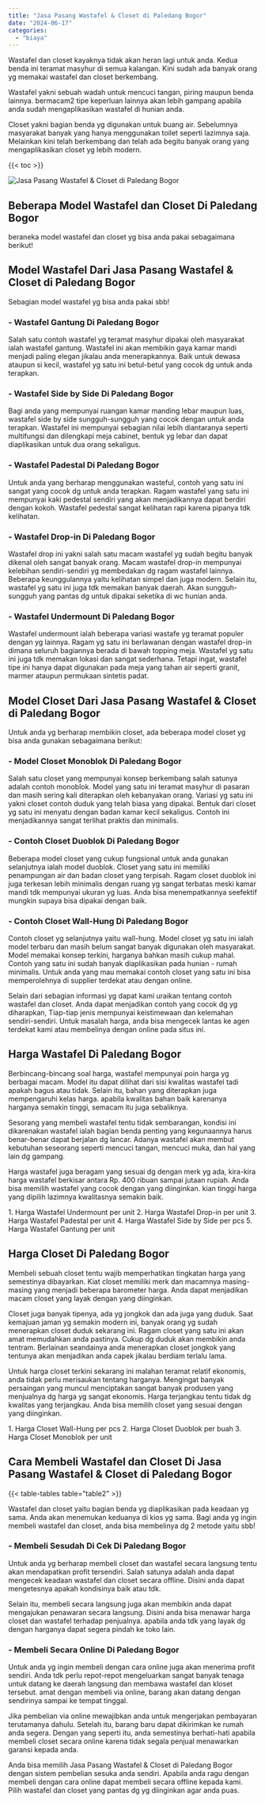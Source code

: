 ```yaml
---
title: "Jasa Pasang Wastafel & Closet di Paledang Bogor"
date: "2024-06-17"
categories: 
  - "biaya"
---
```


Wastafel dan closet kayaknya tidak akan heran lagi untuk anda. Kedua benda ini teramat masyhur di semua kalangan. Kini sudah ada banyak orang yg memakai wastafel dan closet berkembang.

Wastafel yakni sebuah wadah untuk mencuci tangan, piring maupun benda lainnya. bermacam2 tipe keperluan lainnya akan lebih gampang apabila anda sudah mengaplikasikan wastafel di hunian anda.

Closet yakni bagian benda yg digunakan untuk buang air. Sebelumnya masyarakat banyak yang hanya menggunakan toilet seperti lazimnya saja. Melainkan kini telah berkembang dan telah ada begitu banyak orang yang mengaplikasikan closet yg lebih modern.

{{< toc >}}

![Jasa Pasang Wastafel & Closet di Paledang Bogor](/images/wastafel-closet-murah27.png)

## Beberapa Model Wastafel dan Closet Di Paledang Bogor

beraneka model wastafel dan closet yg bisa anda pakai sebagaimana berikut!

## Model Wastafel Dari Jasa Pasang Wastafel & Closet di Paledang Bogor

Sebagian model wastafel yg bisa anda pakai sbb!

### \- Wastafel Gantung Di Paledang Bogor

Salah satu contoh wastafel yg teramat masyhur dipakai oleh masyarakat ialah wastafel gantung. Wastafel ini akan membikin gaya kamar mandi menjadi paling elegan jikalau anda menerapkannya. Baik untuk dewasa ataupun si kecil, wastafel yg satu ini betul-betul yang cocok dg untuk anda terapkan.

### \- Wastafel Side by Side Di Paledang Bogor

Bagi anda yang mempunyai ruangan kamar manding lebar maupun luas, wastafel side by side sungguh-sungguh yang cocok dengan untuk anda terapkan. Wastafel ini mempunyai sebagian nilai lebih diantaranya seperti multifungsi dan dilengkapi meja cabinet, bentuk yg lebar dan dapat diaplikasikan untuk dua orang sekaligus.

### \- Wastafel Padestal Di Paledang Bogor

Untuk anda yang berharap menggunakan wasteful, contoh yang satu ini sangat yang cocok dg untuk anda terapkan. Ragam wastafel yang satu ini mempunyai kaki pedestal sendiri yang akan menjadikannya dapat berdiri dengan kokoh. Wastafel pedestal sangat kelihatan rapi karena pipanya tdk kelihatan.

### \- Wastafel Drop-in Di Paledang Bogor

Wastafel drop ini yakni salah satu macam wastafel yg sudah begitu banyak dikenal oleh sangat banyak orang. Macam wastafel drop-in mempunyai kelebihan sendiri-sendiri yg membedakan dg ragam wastafel lainnya. Beberapa keunggulannya yaitu kelihatan simpel dan juga modern. Selain itu, wastafel yg satu ini juga tdk memakan banyak daerah. Akan sungguh-sungguh yang pantas dg untuk dipakai seketika di wc hunian anda.

### \- Wastafel Undermount Di Paledang Bogor

Wastafel undermount ialah beberapa variasi wastafe yg teramat populer dengan yg lainnya. Ragam yg satu ini berlawanan dengan wastafel drop-in dimana seluruh bagiannya berada di bawah topping meja. Wastafel yg satu ini juga tdk memakan lokasi dan sangat sederhana. Tetapi ingat, wastafel tipe ini hanya dapat digunakan pada meja yang tahan air seperti granit, marmer ataupun permukaan sintetis padat.

## Model Closet Dari Jasa Pasang Wastafel & Closet di Paledang Bogor

Untuk anda yg berharap membikin closet, ada beberapa model closet yg bisa anda gunakan sebagaimana berikut:

### \- Model Closet Monoblok Di Paledang Bogor

Salah satu closet yang mempunyai konsep berkembang salah satunya adalah contoh monoblok. Model yang satu ini teramat masyhur di pasaran dan masih sering kali diterapkan oleh kebanyakan orang. Variasi yg satu ini yakni closet contoh duduk yang telah biasa yang dipakai. Bentuk dari closet yg satu ini menyatu dengan badan kamar kecil sekaligus. Contoh ini menjadikannya sangat terlihat praktis dan minimalis.

### \- Contoh Closet Duoblok Di Paledang Bogor

Beberapa model closet yang cukup fungsional untuk anda gunakan selanjutnya ialah model duoblok. Closet yang satu ini memiliki penampungan air dan badan closet yang terpisah. Ragam closet duoblok ini juga terkesan lebih minimalis dengan ruang yg sangat terbatas meski kamar mandi tdk mempunyai ukuran yg luas. Anda bisa menempatkannya seefektif mungkin supaya bisa dipakai dengan baik.

### \- Contoh Closet Wall-Hung Di Paledang Bogor

Contoh closet yg selanjutnya yaitu wall-hung. Model closet yg satu ini ialah model terbaru dan masih belum sangat banyak digunakan oleh masyarakat. Model memakai konsep terkini, harganya bahkan masih cukup mahal. Contoh yang satu ini sudah banyak diaplikasikan pada hunian - rumah minimalis. Untuk anda yang mau memakai contoh closet yang satu ini bisa memperolehnya di supplier terdekat atau dengan online.

Selain dari sebagian informasi yg dapat kami uraikan tentang contoh wastafel dan closet. Anda dapat menjadikan contoh yang cocok dg yg diharapkan, Tiap-tiap jenis mempunyai keistimewaan dan kelemahan sendiri-sendiri. Untuk masalah harga, anda bisa mengecek lantas ke agen terdekat kami atau membelinya dengan online pada situs ini.

## Harga Wastafel Di Paledang Bogor

Berbincang-bincang soal harga, wastafel mempunyai poin harga yg berbagai macam. Model itu dapat dilihat dari sisi kwalitas wastafel tadi apakah bagus atau tidak. Selain itu, bahan yang diterapkan juga mempengaruhi kelas harga. apabila kwalitas bahan baik karenanya harganya semakin tinggi, semacam itu juga sebaliknya.

Sesorang yang membeli wastafel tentu tidak sembarangan, kondisi ini dikarenakan wastafel ialah bagian benda penting yang kegunaannya harus benar-benar dapat berjalan dg lancar. Adanya wastafel akan membut kebutuhan seseorang seperti mencuci tangan, mencuci muka, dan hal yang lain dg gampang.

Harga wastafel juga beragam yang sesuai dg dengan merk yg ada, kira-kira harga wastafel berkisar antara Rp. 400 ribuan sampai jutaan rupiah. Anda bisa memilih wastafel yang cocok dengan yang diinginkan. kian tinggi harga yang dipilih lazimnya kwalitasnya semakin baik.

1\. Harga Wastafel Undermount per unit 2. Harga Wastafel Drop-in per unit 3. Harga Wastafel Padestal per unit 4. Harga Wastafel Side by Side per pcs 5. Harga Wastafel Gantung per unit

## Harga Closet Di Paledang Bogor

Membeli sebuah closet tentu wajib memperhatikan tingkatan harga yang semestinya dibayarkan. Kiat closet memiliki merk dan macamnya masing-masing yang menjadi beberapa barometer harga. Anda dapat menjadikan macam closet yang layak dengan yang diinginkan.

Closet juga banyak tipenya, ada yg jongkok dan ada juga yang duduk. Saat kemajuan jaman yg semakin modern ini, banyak orang yg sudah menerapkan closet duduk sekarang ini. Ragam closet yang satu ini akan amat memudahkan anda pastinya. Cukup dg duduk akan membikin anda tentram. Berlainan seandainya anda menerapkan closet jongkok yang tentunya akan menjadikan anda capek jikalau berdiam terlalu lama.

Untuk harga closet terkini sekarang ini malahan teramat relatif ekonomis, anda tidak perlu merisaukan tentang harganya. Mengingat banyak persaingan yang muncul menciptakan sangat banyak produsen yang menjualnya dg harga yg sangat ekonomis. Harga terjangkau tentu tidak dg kwalitas yang terjangkau. Anda bisa memilih closet yang sesuai dengan yang diinginkan.

1\. Harga Closet Wall-Hung per pcs 2. Harga Closet Duoblok per buah 3. Harga Closet Monoblok per unit

## Cara Membeli Wastafel dan Closet Di Jasa Pasang Wastafel & Closet di Paledang Bogor

{{< table-tables table="table2" >}}

Wastafel dan closet yaitu bagian benda yg diaplikasikan pada keadaan yg sama. Anda akan menemukan keduanya di kios yg sama. Bagi anda yg ingin membeli wastafel dan closet, anda bisa membelinya dg 2 metode yaitu sbb!

### \- Membeli Sesudah Di Cek Di Paledang Bogor

Untuk anda yg berharap membeli closet dan wastafel secara langsung tentu akan mendapatkan profit tersendiri. Salah satunya adalah anda dapat mengecek keadaan wastafel dan closet secara offline. Disini anda dapat mengetesnya apakah kondisinya baik atau tdk.

Selain itu, membeli secara langsung juga akan membikin anda dapat mengajukan penawaran secara langsung. Disini anda bisa menawar harga closet dan wastafel terhadap penjualnya. apabila anda tdk yang layak dg dengan harganya dapat segera pindah ke toko lain.

### \- Membeli Secara Online Di Paledang Bogor

Untuk anda yg ingin membeli dengan cara online juga akan menerima profit sendiri. Anda tdk perlu repot-repot mengeluarkan sangat banyak tenaga untuk datang ke daerah langsung dan membawa wastafel dan kloset tersebut. amat dengan membeli via online, barang akan datang dengan sendirinya sampai ke tempat tinggal.

Jika pembelian via online mewajibkan anda untuk mengerjakan pembayaran terutamanya dahulu. Setelah itu, barang baru dapat dikirimkan ke rumah anda segera. Dengan yang seperti itu, anda semestinya berhati-hati apabila membeli closet secara online karena tidak segala penjual menawarkan garansi kepada anda.

Anda bisa memilih Jasa Pasang Wastafel & Closet di Paledang Bogor dengan sistem pembelian sesuka anda sendiri. Apabila anda ragu dengan membeli dengan cara online dapat membeli secara offline kepada kami. Pilih wastafel dan closet yang pantas dg yg diinginkan agar anda puas.
